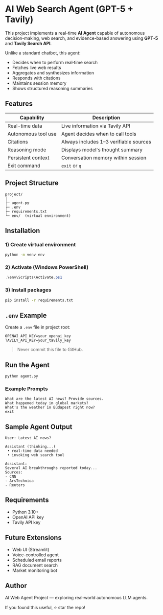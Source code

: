 # AI Web Search Agent (GPT-5 + Tavily)

This project implements a real-time **AI Agent** capable of autonomous decision-making, web search, and evidence-based answering using **GPT‑5** and **Tavily Search API**.

Unlike a standard chatbot, this agent:
- Decides when to perform real‑time search
- Fetches live web results
- Aggregates and synthesizes information
- Responds with citations
- Maintains session memory
- Shows structured reasoning summaries

## Features

| Capability | Description |
|---|---|
Real-time data | Live information via Tavily API |
Autonomous tool use | Agent decides when to call tools |
Citations | Always includes 1–3 verifiable sources |
Reasoning mode | Displays model's thought summary |
Persistent context | Conversation memory within session |
Exit command | `exit` or `q` |

## Project Structure

```
project/
│
├─ agent.py
├─ .env
├─ requirements.txt
└─ env/  (virtual environment)
```

## Installation

### 1) Create virtual environment

```bash
python -m venv env
```

### 2) Activate (Windows PowerShell)

```powershell
.\env\Scripts\Activate.ps1
```

### 3) Install packages

```bash
pip install -r requirements.txt
```

## `.env` Example

Create a `.env` file in project root:

```
OPENAI_API_KEY=your_openai_key
TAVILY_API_KEY=your_tavily_key
```

> Never commit this file to GitHub.

## Run the Agent

```bash
python agent.py
```

### Example Prompts

```
What are the latest AI news? Provide sources.
What happened today in global markets?
What's the weather in Budapest right now?
exit
```

## Sample Agent Output

```
User: Latest AI news?

Assistant (thinking...)
 • real‑time data needed
 • invoking web search tool

Assistant:
Several AI breakthroughs reported today...
Sources:
- CNN
- ArsTechnica
- Reuters
```

## Requirements

- Python 3.10+
- OpenAI API key
- Tavily API key

## Future Extensions

- Web UI (Streamlit)
- Voice-controlled agent
- Scheduled email reports
- RAG document search
- Market monitoring bot

## Author

AI Web Agent Project — exploring real‑world autonomous LLM agents.

If you found this useful, ⭐ star the repo!
